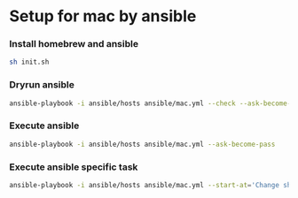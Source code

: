 # Setup for mac by ansible

### Install homebrew and ansible

```sh
sh init.sh
```

### Dryrun ansible

```sh
ansible-playbook -i ansible/hosts ansible/mac.yml --check --ask-become-pass
```

### Execute ansible

```sh
ansible-playbook -i ansible/hosts ansible/mac.yml --ask-become-pass
```

### Execute ansible specific task

```sh
ansible-playbook -i ansible/hosts ansible/mac.yml --start-at='Change shell to zsh' --ask-become-pass
```
